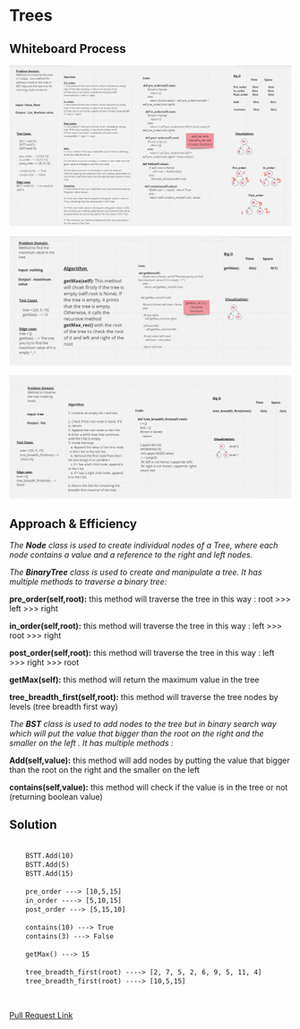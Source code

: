 # Trees

## Whiteboard Process

![Brackets](./CC15.PNG)

![Max](./CC16.PNG)

![breadth](./CC17.PNG)

## Approach & Efficiency
*The **Node** class is used to create individual nodes of a Tree, where each node contains a value and a reference to the right and left nodes.*

*The **BinaryTree** class is used to create and manipulate a tree. It has multiple methods to traverse a binary tree:*

**pre_order(self,root):** this method will traverse the tree in this way : root >>> left >>> right

**in_order(self,root):** this method will traverse the tree in this way : left >>> root >>> right

**post_order(self,root):** this method will traverse the tree in this way : left >>> right >>> root

**getMax(self):** this method will return the maximum value in the tree

**tree_breadth_first(self,root):** this method will traverse the tree nodes by levels (tree breadth first way)


*The **BST** class is used to add nodes to the tree but in binary search way which  will put the value that bigger than the root on the right and the smaller on the left . It has multiple methods :*

  **Add(self,value):** this method will add nodes by putting the value that bigger than the root on the right and the smaller on the left

  **contains(self,value):** this method will check if the value is in the tree or not (returning boolean value)


## Solution 
```

    BSTT.Add(10)
    BSTT.Add(5)
    BSTT.Add(15)
     
    pre_order ---> [10,5,15]
    in_order ----> [5,10,15]
    post_order ---> [5,15,10]

    contains(10) ---> True
    contains(3) ---> False

    getMax() ---> 15

    tree_breadth_first(root) ----> [2, 7, 5, 2, 6, 9, 5, 11, 4] 
    tree_breadth_first(root) ----> [10,5,15]

```



<br/>

[Pull Request Link](https://github.com/DohaKhamaiseh/data-structures-and-algorithms/pull/33)